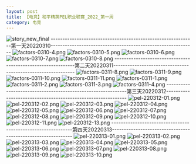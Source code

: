 ```yaml
---
layout: post
title: 【电竞】和平精英PEL职业联赛_2022_第一周
category: 电竞
---
```

![story_new_final](http://rfbyhtcfm.hd-bkt.clouddn.com/img/story_new_final_0322.png)
-------------------------------------------------------------第一天20220310-------------------------------------------------------------
![factors-0310-4.png](http://rfbyhtcfm.hd-bkt.clouddn.com/img/factors-0310-4.png)
![factors-0310-5.png](http://rfbyhtcfm.hd-bkt.clouddn.com/img/factors-0310-5.png)
![factors-0310-6.png](http://rfbyhtcfm.hd-bkt.clouddn.com/img/factors-0310-6.png)
![factors-0310-7.png](http://rfbyhtcfm.hd-bkt.clouddn.com/img/factors-0310-7.png)
![factors-0310-8.png](http://rfbyhtcfm.hd-bkt.clouddn.com/img/factors-0310-8.png)
-------------------------------------------------------------第二天20220311-------------------------------------------------------------
![factors-0311-8.png](http://rfbyhtcfm.hd-bkt.clouddn.com/img/factors-0311-8.png)
![factors-0311-9.png](http://rfbyhtcfm.hd-bkt.clouddn.com/img/factors-0311-9.png)
![factors-0311-10.png](http://rfbyhtcfm.hd-bkt.clouddn.com/img/factors-0311-10.png)
![factors-0311-11.png](http://rfbyhtcfm.hd-bkt.clouddn.com/img/factors-0311-11.png)
![factors-0311-1.png](http://rfbyhtcfm.hd-bkt.clouddn.com/img/factors-0311-1.png)
![factors-0311-2.png](http://rfbyhtcfm.hd-bkt.clouddn.com/img/factors-0311-2.png)
![factors-0311-3.png](http://rfbyhtcfm.hd-bkt.clouddn.com/img/factors-0311-3.png)
![factors-0311-4.png](http://rfbyhtcfm.hd-bkt.clouddn.com/img/factors-0311-4.png)
-------------------------------------------------------------第三天20220312-------------------------------------------------------------
![pel-220312-01.png](http://rfbyhtcfm.hd-bkt.clouddn.com/img/pel-220312-1.png)
![pel-220312-02.png](http://rfbyhtcfm.hd-bkt.clouddn.com/img/pel-220312-2.png)
![pel-220312-03.png](http://rfbyhtcfm.hd-bkt.clouddn.com/img/pel-220312-3.png)
![pel-220312-04.png](http://rfbyhtcfm.hd-bkt.clouddn.com/img/pel-220312-4.png)
![pel-220312-05.png](http://rfbyhtcfm.hd-bkt.clouddn.com/img/pel-220312-5.png)
![pel-220312-06.png](http://rfbyhtcfm.hd-bkt.clouddn.com/img/pel-220312-6.png)
![pel-220312-07.png](http://rfbyhtcfm.hd-bkt.clouddn.com/img/pel-220312-7.png)
![pel-220312-08.png](http://rfbyhtcfm.hd-bkt.clouddn.com/img/pel-220312-8.png)
![pel-220312-09.png](http://rfbyhtcfm.hd-bkt.clouddn.com/img/pel-220312-9.png)
![pel-220312-10.png](http://rfbyhtcfm.hd-bkt.clouddn.com/img/pel-220312-10.png)
![pel-220312-11.png](http://rfbyhtcfm.hd-bkt.clouddn.com/img/pel-220312-11.png)
![pel-220312-13.png](http://rfbyhtcfm.hd-bkt.clouddn.com/img/pel-220312-13.png)
-------------------------------------------------------------第四天20220313-------------------------------------------------------------
![pel-220313-01.png](http://rfbyhtcfm.hd-bkt.clouddn.com/img/pel-220313-1.png)
![pel-220313-02.png](http://rfbyhtcfm.hd-bkt.clouddn.com/img/pel-220313-2.png)
![pel-220313-03.png](http://rfbyhtcfm.hd-bkt.clouddn.com/img/pel-220313-3.png)
![pel-220313-04.png](http://rfbyhtcfm.hd-bkt.clouddn.com/img/pel-220313-4.png)
![pel-220313-05.png](http://rfbyhtcfm.hd-bkt.clouddn.com/img/pel-220313-5.png)
![pel-220313-06.png](http://rfbyhtcfm.hd-bkt.clouddn.com/img/pel-220313-6.png)
![pel-220313-07.png](http://rfbyhtcfm.hd-bkt.clouddn.com/img/pel-220313-7.png)
![pel-220313-08.png](http://rfbyhtcfm.hd-bkt.clouddn.com/img/pel-220313-8.png)
![pel-220313-09.png](http://rfbyhtcfm.hd-bkt.clouddn.com/img/pel-220313-9.png)
![pel-220313-10.png](http://rfbyhtcfm.hd-bkt.clouddn.com/img/pel-220313-10.png)










  




